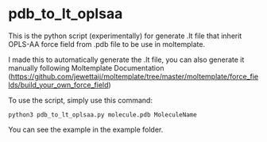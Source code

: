 # pdb_to_lt_oplsaa
This is the python script (experimentally) for generate .lt file that inherit OPLS-AA force field from .pdb file to be use in moltemplate.

I made this to automatically generate the .lt file, you can also generate it manually following Moltemplate Documentation (https://github.com/jewettaij/moltemplate/tree/master/moltemplate/force_fields/build_your_own_force_field)

To use the script, simply use this command:
```
python3 pdb_to_lt_oplsaa.py molecule.pdb MoleculeName
```
You can see the example in the example folder.
